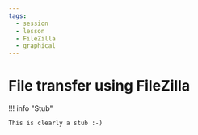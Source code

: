 ```yaml
---
tags:
  - session
  - lesson
  - FileZilla
  - graphical
---
```


# File transfer using FileZilla

!!! info "Stub"

    This is clearly a stub :-)

